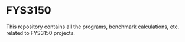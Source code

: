 # FYS3150

This repository contains all the programs, benchmark calculations, etc. related to FYS3150 projects.

